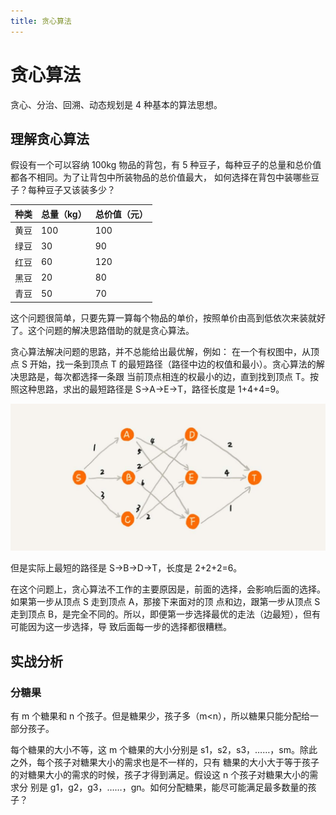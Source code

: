 ```yaml
---
title: 贪心算法
---
```


# 贪心算法
贪心、分治、回溯、动态规划是 4 种基本的算法思想。

## 理解贪心算法
假设有一个可以容纳 100kg 物品的背包，有 5 种豆子，每种豆子的总量和总价值都各不相同。为了让背包中所装物品的总价值最大，
如何选择在背包中装哪些豆子？每种豆子又该装多少？

| 种类 | 总量（kg） | 总价值（元） |
| --- | --- | --- |
| 黄豆 | 100 | 100 |
| 绿豆 | 30 | 90 |
| 红豆 | 60 | 120 |
| 黑豆 | 20 | 80 |
| 青豆 | 50 | 70 |

这个问题很简单，只要先算一算每个物品的单价，按照单价由高到低依次来装就好了。这个问题的解决思路借助的就是贪心算法。

贪心算法解决问题的思路，并不总能给出最优解，例如：
在一个有权图中，从顶点 S 开始，找一条到顶点 T 的最短路径（路径中边的权值和最小）。贪心算法的解决思路是，每次都选择一条跟
当前顶点相连的权最小的边，直到找到顶点 T。按照这种思路，求出的最短路径是 S->A->E->T，路径长度是 1+4+4=9。

![greedy1](./imgs/greedy1.jpg)

但是实际上最短的路径是 S->B->D->T，长度是 2+2+2=6。

在这个问题上，贪心算法不工作的主要原因是，前面的选择，会影响后面的选择。如果第一步从顶点 S 走到顶点 A，那接下来面对的顶
点和边，跟第一步从顶点 S 走到顶点 B，是完全不同的。所以，即便第一步选择最优的走法（边最短），但有可能因为这一步选择，导
致后面每一步的选择都很糟糕。

## 实战分析
### 分糖果
有 m 个糖果和 n 个孩子。但是糖果少，孩子多（m<n），所以糖果只能分配给一部分孩子。

每个糖果的大小不等，这 m 个糖果的大小分别是 s1，s2，s3，……，sm。除此之外，每个孩子对糖果大小的需求也是不一样的，只有
糖果的大小大于等于孩子的对糖果大小的需求的时候，孩子才得到满足。假设这 n 个孩子对糖果大小的需求分
别是 g1，g2，g3，……，gn。如何分配糖果，能尽可能满足最多数量的孩子？